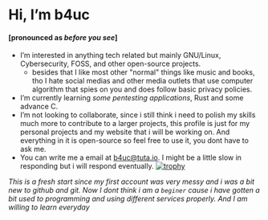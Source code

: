 # Hi, I’m b4uc
#### [pronounced as *before you see*]
- I’m interested in anything tech related but mainly GNU/Linux, Cybersecurity, FOSS, and other open-source projects.
  - besides that I like most other "normal" things like music and books, tho I hate social medias and other media outlets that use computer algorithm that spies on you and does follow basic privacy policies.
- I’m currently learning *some pentesting applications*, Rust and some advance C.
- I’m not looking to collaborate, since i still think i need to polish my skills much more to contribute to a larger projects, this profile is just for my personal projects and my website that i will be working on. And everything in it is open-source so feel free to use it, you dont have to ask me.
- You can write me a email at b4uc@tuta.io. I might be a little slow in responding but i will respond eventually.
[![trophy](https://github-profile-trophy.vercel.app/?username=iamb4uc)](https://github.com/ryo-ma/github-profile-trophy)

*This is a fresh start since my first account was very messy and i was a bit new to github and git. Now I dont think i am a ```beginer``` cause i have gotten a bit used to programming and using different services properly. And I am willing to learn everyday*

<!---
iamb4uc/iamb4uc is a ✨ special ✨ repository because its `README.md` (this file) appears on your GitHub profile.
You can click the Preview link to take a look at your changes.
--->
